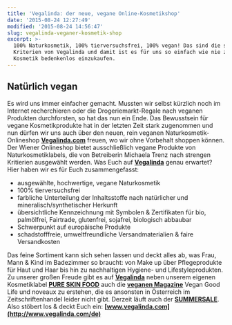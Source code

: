 ```yaml
---
title: 'Vegalinda: der neue, vegane Online-Kosmetikshop'
date: '2015-08-24 12:27:49'
modified: '2015-08-24 14:56:47'
slug: vegalinda-veganer-kosmetik-shop
excerpt: >-
  100% Naturkosmetik, 100% tierversuchsfrei, 100% vegan! Das sind die strengen
  Kriterien von Vegalinda und damit ist es für uns so einfach wie nie zuvor,
  Kosmetik bedenkenlos einzukaufen.
---
```


## Natürlich vegan

Es wird uns immer einfacher gemacht. Mussten wir selbst kürzlich noch im Internet recherchieren oder die Drogeriemarkt-Regale nach veganen Produkten durchforsten, so hat das nun ein Ende. Das Bewusstsein für vegane Kosmetikprodukte hat in der letzten Zeit stark zugenommen und nun dürfen wir uns auch über den neuen, rein veganen Naturkosmetik-Onlineshop **[Vegalinda.com](http://www.vegalinda.com/de)** freuen, wo wir ohne Vorbehalt shoppen können. Der Wiener Onlineshop bietet ausschließlich vegane Produkte von Naturkosmetiklabels, die von Betreiberin Michaela Trenz nach strengen Kritierien ausgewählt werden. [<!-- Image removed (no copyright): michaela-vegalinda-640x488.jpeg -->](https://www.veganblatt.com/i/michaela-vegalinda.jpeg) Was Euch auf **[Vegalinda](http://www.vegalinda.com/de)** genau erwartet? Hier haben wir es für Euch zusammengefasst:

*   ausgewählte, hochwertige, vegane Naturkosmetik
*   100% tierversuchsfrei
*   farbliche Unterteilung der Inhaltsstoffe nach natürlicher und mineralisch/synthetischer Herkunft
*   übersichtliche Kennzeichnung mit Symbolen & Zertifikaten für bio, palmölfrei, Fairtrade, glutenfrei, sojafrei, biologisch abbaubar
*   Schwerpunkt auf europäische Produkte
*   schadstofffreie, umweltfreundliche Versandmaterialien & faire Versandkosten

Das feine Sortiment kann sich sehen lassen und deckt alles ab, was Frau, Mann & Kind im Badezimmer so braucht: von Make up über Pflegeprodukte für Haut und Haar bis hin zu nachhaltigen Hygiene- und Lifestyleprodukten. Zu unserer großen Freude gibt es auf **[Vegalinda](http://www.vegalinda.com/de)** neben unserem eigenen Kosmetiklabel **[PURE SKIN FOOD](http://www.vegalinda.com/de/search?searchContent=Pure+Skin+Food)** auch die **[veganen Magazine](http://www.vegalinda.com/de/katalog/kategorie/magazine/66)** Vegan Good Life und noveaux zu erstehen, die es ansonsten in Österreich im Zeitschriftenhandel leider nicht gibt. Derzeit läuft auch der **[SUMMERSALE](http://www.vegalinda.com/de/katalog/kategorie/sale/46)**. Also stöbert los & deckt Euch ein: **[www.vegalinda.com](http://www.vegalinda.com/de)**
